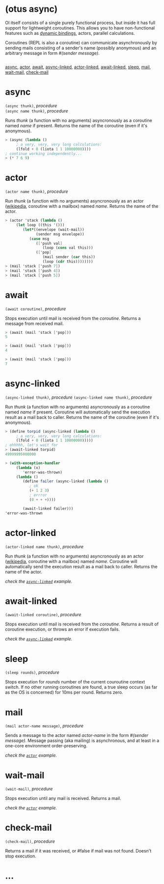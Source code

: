 (otus async)
============

Ol itself consists of a single purely functional process, but inside it has full support for lightweight coroutines. This allows you to have non-functional features such as [dynamic bindings](dynamic-bindings.md), actors, parallel calculations.

Coroutines (REPL is also a coroutine) can communicate asynchronously by sending mails consisting of a sender's name (possibly anonymous) and an arbitrary message in form *#(sender message)*.

```scheme
```

[async](#async), [actor](#actor), [await](#await),
[async-linked](#async-linked), [actor-linked](#actor-linked), [await-linked](#await-linked),
[sleep](#sleep), [mail](#mail), [wait-mail](#wait-mail), [check-mail](#check-mail)


# async
`(async thunk)`, *procedure*  
`(async name thunk)`, *procedure*

Runs *thunk* (a function with no arguments) asyncronously as a coroutine named *name* if present. Returns the name of the coroutine (even if it's anonymous).

```scheme
> (async (lambda ()
     ; a very, very, very long calculations:
     (lfold + 0 (liota 1 1 10000000))))
; continue working independently...
> (* 7 6 9)
```

# actor
`(actor name thunk)`, *procedure*

Run *thunk* (a function with no arguments) asyncronously as an actor ([wikipedia](https://en.wikipedia.org/wiki/Actor_model), coroutine with a mailbox) named *name*. Returns the name of the actor.

```scheme
> (actor 'stack (lambda ()
     (let loop ((this '()))
        (let*((envelope (wait-mail))
              (sender msg envelope))
           (case msg
              (['push val]
                 (loop (cons val this)))
              (['pop]
                 (mail sender (car this))
                 (loop (cdr this))))))))
> (mail 'stack ['push 7])
> (mail 'stack ['push 4])
> (mail 'stack ['push 5])
```

# await
`(await coroutine)`, *procedure*

Stops execution until mail is received from the *coroutine*. Returns a message from received mail.

```scheme
> (await (mail 'stack ['pop]))
5

> (await (mail 'stack ['pop]))
4

> (await (mail 'stack ['pop]))
7
```

# async-linked
`(async-linked thunk)`, *procedure*
`(async-linked name thunk)`, *procedure*

Run *thunk* (a function with no arguments) asyncronously as a coroutine named *name* if present. Coroutine will automatically send the execution result as a mail back to caller.
Returns the name of the coroutine (even if it's anonymous).

```scheme
> (define torpid (async-linked (lambda ()
     ; a very, very, very long calculations:
     (lfold + 0 (liota 1 1 10000000)))))
; ohhhhh, let's wait for
> (await-linked torpid)
49999995000000

> (with-exception-handler
     (lambda (x)
        'error-was-thrown)
     (lambda ()
        (define failer (async-linked (lambda ()
           ; ok
           (+ 1 2 3)
           ; errror
           (0 + + +))))

        (await-linked failer)))
'error-was-thrown
```

# actor-linked
`(actor-linked name thunk)`, *procedure*

Run *thunk* (a function with no arguments) asyncronously as an actor ([wikipedia](https://en.wikipedia.org/wiki/Actor_model), coroutine with a mailbox) named *name*. Coroutine will automatically send the execution result as a mail back to caller.
Returns the name of the actor.

*check the [`async-linked`](#async-linked) example.*

# await-linked
`(await-linked coroutine)`, *procedure*

Stops execution until mail is received from the *coroutine*. Returns a result of coroutine execution, or throws an error if execution fails.

*check the [`async-linked`](#async-linked) example.*

# sleep

`(sleep rounds)`, *procedure*

Stops execution for *rounds* number of the current couroutine context switch.
If no other running coroutines are found, a true sleep occurs (as far as the OS is concerned) for 10ms per round. Returns zero.

# mail
`(mail actor-name message)`, *procedure*

Sends a message to the actor named *actor-name* in the form *#(sender message)*. Message passing (aka mailing) is asynchronous, and at least in a one-core environment order-preserving.

*check the [`actor`](#actor) example.*

# wait-mail
`(wait-mail)`, *procedure*

Stops execution until any mail is received. Returns a mail.

*check the [`actor`](#actor) example.*

# check-mail
`(check-mail)`, *procedure*

Returns a mail if it was received, or #false if mail was not found. Doesn't stop execution.

# ...